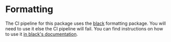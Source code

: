 # Formatting
The CI pipeline for this package uses the [black](https://black.readthedocs.io/en/stable/) formatting package. You will need to use it else the CI pipeline will fail. You can find instructions on how to use it [in black's documentation](https://black.readthedocs.io/en/stable/getting_started.html). 